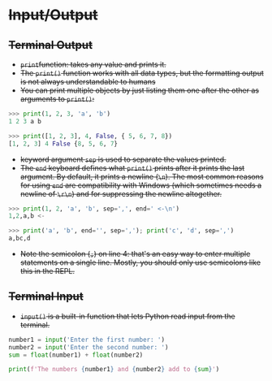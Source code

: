 # ~~Input/Output~~

## ~~Terminal Output~~

- ~~`print`function: takes any value and prints it.~~
- ~~The `print()` function works with all data types, but the formatting output is not always understandable to humans~~
- ~~You can print multiple objects by just listing them one after the other as arguments to `print()`:~~

```python
>>> print(1, 2, 3, 'a', 'b')
1 2 3 a b

>>> print([1, 2, 3], 4, False, { 5, 6, 7, 8})
[1, 2, 3] 4 False {8, 5, 6, 7}
```

- ~~keyword argument `sep` is used to separate the values printed.~~
- ~~The `end` keyboard defines what `print()` prints after it prints the last argument. By default, it prints a newline (`\n`). The most common reasons for using `end` are compatibility with Windows (which sometimes needs a newline of `\r\n`) and for suppressing the newline altogether.~~

```python
>>> print(1, 2, 'a', 'b', sep=',', end=' <-\n')
1,2,a,b <-

>>> print('a', 'b', end='', sep=','); print('c', 'd', sep=',')
a,bc,d
```

- ~~Note the semicolon (`;`) on line 4: that's an easy way to enter multiple statements on a single line. Mostly, you should only use semicolons like this in the REPL.~~

## ~~Terminal Input~~

- ~~`input()` is a built-in function that lets Python read input from the terminal.~~

```python
number1 = input('Enter the first number: ')
number2 = input('Enter the second number: ')
sum = float(number1) + float(number2)

print(f'The numbers {number1} and {number2} add to {sum}')
```
